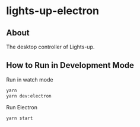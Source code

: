 # lights-up-electron

## About

The desktop controller of Lights-up.

## How to Run in Development Mode

Run in watch mode

```sh
yarn
yarn dev:electron
```

Run Electron

```sh
yarn start
```
